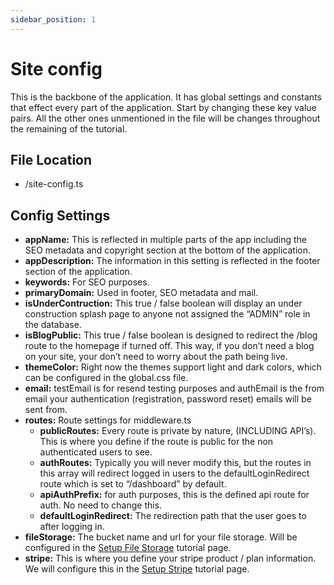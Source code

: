 ```yaml
---
sidebar_position: 1
---
```


# Site config

This is the backbone of the application. It has global settings and constants that effect every part of the application. 
Start by changing these key value pairs. All the other ones unmentioned in the file will be changes throughout the remaining of the tutorial. 

## File Location
- /site-config.ts

## Config Settings
- **appName:** This is reflected in multiple parts of the app including the SEO metadata and copyright section at the bottom of the application.
- **appDescription:** The information in this setting is reflected in the footer section of the application.
- **keywords:** For SEO purposes.
- **primaryDomain:** Used in footer, SEO metadata and mail.
- **isUnderContruction:** This true / false boolean will display an under construction splash page to anyone not assigned the “ADMIN” role in the database.
- **isBlogPublic:** This true / false boolean is designed to redirect the /blog route to the homepage if turned off. This way, if you don’t need a blog on your site, your don’t need to worry about the path being live.
- **themeColor:** Right now the themes support light and dark colors, which can be configured in the global.css file.
- **email:** testEmail is for resend testing purposes and authEmail is the from email your authentication (registration, password reset) emails will be sent from.
- **routes:** Route settings for middleware.ts 
  - **publicRoutes:** Every route is private by nature, (INCLUDING API’s). This is where you define if the route is public for the non authenticated users to see.
  - **authRoutes:** Typically you will never modify this, but the routes in this array will redirect logged in users to the defaultLoginRedirect route which is set to “/dashboard” by default.
  - **apiAuthPrefix:** for auth purposes, this is the defined api route for auth. No need to change this.
  - **defaultLoginRedirect:** The redirection path that the user goes to after logging in.
- **fileStorage:** The bucket name and url for your file storage. Will be configured in the [Setup File Storage](/docs/tutorials/setup-file-storage) tutorial page.
- **stripe:** This is where you define your stripe product / plan information. We will configure this in the [Setup Stripe](/docs/tutorials/setup-stripe) tutorial page.
